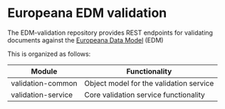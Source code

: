 # Europeana EDM validation

The EDM-validation repository provides REST endpoints for validating documents against the [Europeana Data Model](http://pro.europeana.eu/share-your-data/data-guidelines/edm-documentation) (EDM)

This is organized as follows:

Module | Functionality
---|---
validation-common | Object model for the validation service
validation-service | Core validation service functionality
